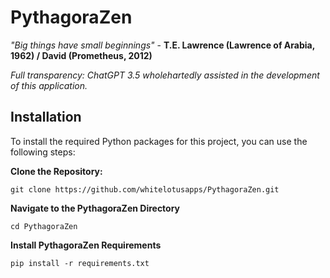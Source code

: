 # PythagoraZen

_"Big things have small beginnings"_ - **T.E. Lawrence (Lawrence of Arabia, 1962) / David (Prometheus, 2012)**

*Full transparency:* _ChatGPT 3.5 wholehartedly assisted in the development of this application._

## Installation

To install the required Python packages for this project, you can use the following steps:

**Clone the Repository:**
```
git clone https://github.com/whitelotusapps/PythagoraZen.git
```

**Navigate to the PythagoraZen Directory**
```
cd PythagoraZen
```

**Install PythagoraZen Requirements**
```
pip install -r requirements.txt
```
